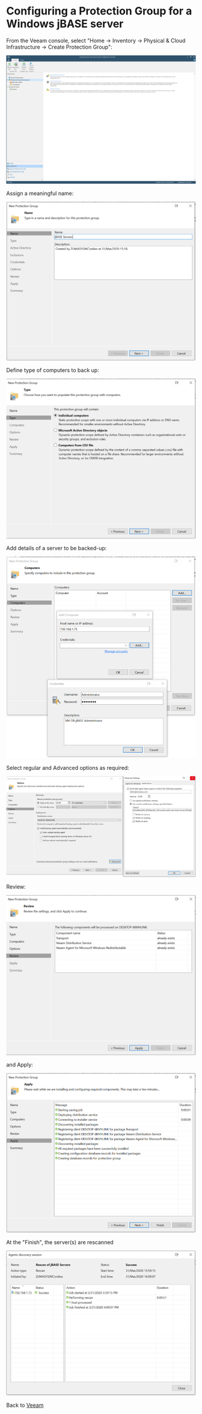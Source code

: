 # Configuring a Protection Group for a Windows jBASE server  

<PageHeader />

From the Veeam console, select "Home -> Inventory -> Physical & Cloud Infrastructure -> Create Protection Group":

![Windows_Backup_1](./full_windows_backup_1.png)

Assign a meaningful name:

![Windows_Backup_2](./full_windows_backup_2.png)

Define type of computers to back up:

![Windows_Backup_3](./full_windows_backup_3.png)

Add details of a server to be backed-up:

![Windows_Backup_4](./full_windows_backup_4.png)

Select regular and Advanced options as required:

![Windows_Backup_5](./full_windows_backup_5.png)

Review:

![Windows_Backup_6](./full_windows_backup_6.png)

and Apply:

![Windows_Backup_7](./full_windows_backup_7.png)

At the "Finish", the server(s) are rescanned

![Windows_Backup_8](./full_windows_backup_8.png)

Back to [Veeam](./../README.md)
